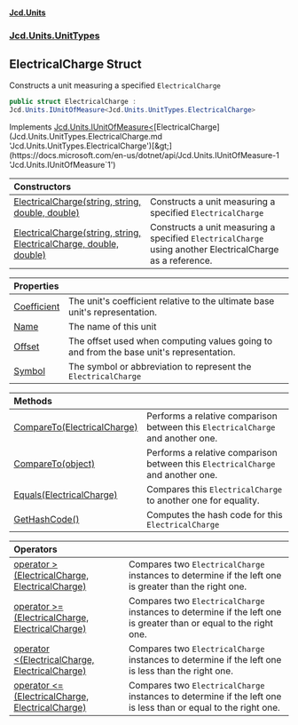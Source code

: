 #### [Jcd.Units](index.md 'index')
### [Jcd.Units.UnitTypes](Jcd.Units.UnitTypes.md 'Jcd.Units.UnitTypes')

## ElectricalCharge Struct

Constructs a unit measuring a specified `ElectricalCharge`

```csharp
public struct ElectricalCharge :
Jcd.Units.IUnitOfMeasure<Jcd.Units.UnitTypes.ElectricalCharge>
```

Implements [Jcd.Units.IUnitOfMeasure&lt;](https://docs.microsoft.com/en-us/dotnet/api/Jcd.Units.IUnitOfMeasure-1 'Jcd.Units.IUnitOfMeasure`1')[ElectricalCharge](Jcd.Units.UnitTypes.ElectricalCharge.md 'Jcd.Units.UnitTypes.ElectricalCharge')[&gt;](https://docs.microsoft.com/en-us/dotnet/api/Jcd.Units.IUnitOfMeasure-1 'Jcd.Units.IUnitOfMeasure`1')

| Constructors | |
| :--- | :--- |
| [ElectricalCharge(string, string, double, double)](Jcd.Units.UnitTypes.ElectricalCharge.ElectricalCharge(string,string,double,double).md 'Jcd.Units.UnitTypes.ElectricalCharge.ElectricalCharge(string, string, double, double)') | Constructs a unit measuring a specified `ElectricalCharge` |
| [ElectricalCharge(string, string, ElectricalCharge, double, double)](Jcd.Units.UnitTypes.ElectricalCharge.ElectricalCharge(string,string,Jcd.Units.UnitTypes.ElectricalCharge,double,double).md 'Jcd.Units.UnitTypes.ElectricalCharge.ElectricalCharge(string, string, Jcd.Units.UnitTypes.ElectricalCharge, double, double)') | Constructs a unit measuring a specified `ElectricalCharge` using another ElectricalCharge as a reference. |

| Properties | |
| :--- | :--- |
| [Coefficient](Jcd.Units.UnitTypes.ElectricalCharge.Coefficient.md 'Jcd.Units.UnitTypes.ElectricalCharge.Coefficient') | The unit's coefficient relative to the ultimate base unit's representation. |
| [Name](Jcd.Units.UnitTypes.ElectricalCharge.Name.md 'Jcd.Units.UnitTypes.ElectricalCharge.Name') | The name of this unit |
| [Offset](Jcd.Units.UnitTypes.ElectricalCharge.Offset.md 'Jcd.Units.UnitTypes.ElectricalCharge.Offset') | The offset used when computing values going to and from the base unit's representation. |
| [Symbol](Jcd.Units.UnitTypes.ElectricalCharge.Symbol.md 'Jcd.Units.UnitTypes.ElectricalCharge.Symbol') | The symbol or abbreviation to represent the `ElectricalCharge` |

| Methods | |
| :--- | :--- |
| [CompareTo(ElectricalCharge)](Jcd.Units.UnitTypes.ElectricalCharge.CompareTo(Jcd.Units.UnitTypes.ElectricalCharge).md 'Jcd.Units.UnitTypes.ElectricalCharge.CompareTo(Jcd.Units.UnitTypes.ElectricalCharge)') | Performs a relative comparison between this `ElectricalCharge` and another one. |
| [CompareTo(object)](Jcd.Units.UnitTypes.ElectricalCharge.CompareTo(object).md 'Jcd.Units.UnitTypes.ElectricalCharge.CompareTo(object)') | Performs a relative comparison between this `ElectricalCharge` and another one. |
| [Equals(ElectricalCharge)](Jcd.Units.UnitTypes.ElectricalCharge.Equals(Jcd.Units.UnitTypes.ElectricalCharge).md 'Jcd.Units.UnitTypes.ElectricalCharge.Equals(Jcd.Units.UnitTypes.ElectricalCharge)') | Compares this `ElectricalCharge` to another one for equality. |
| [GetHashCode()](Jcd.Units.UnitTypes.ElectricalCharge.GetHashCode().md 'Jcd.Units.UnitTypes.ElectricalCharge.GetHashCode()') | Computes the hash code for this `ElectricalCharge` |

| Operators | |
| :--- | :--- |
| [operator &gt;(ElectricalCharge, ElectricalCharge)](Jcd.Units.UnitTypes.ElectricalCharge.op_GreaterThan(Jcd.Units.UnitTypes.ElectricalCharge,Jcd.Units.UnitTypes.ElectricalCharge).md 'Jcd.Units.UnitTypes.ElectricalCharge.op_GreaterThan(Jcd.Units.UnitTypes.ElectricalCharge, Jcd.Units.UnitTypes.ElectricalCharge)') | Compares two `ElectricalCharge` instances to determine if the left one is greater than the right one. |
| [operator &gt;=(ElectricalCharge, ElectricalCharge)](Jcd.Units.UnitTypes.ElectricalCharge.op_GreaterThanOrEqual(Jcd.Units.UnitTypes.ElectricalCharge,Jcd.Units.UnitTypes.ElectricalCharge).md 'Jcd.Units.UnitTypes.ElectricalCharge.op_GreaterThanOrEqual(Jcd.Units.UnitTypes.ElectricalCharge, Jcd.Units.UnitTypes.ElectricalCharge)') | Compares two `ElectricalCharge` instances to determine if the left one is greater than or equal to the right one. |
| [operator &lt;(ElectricalCharge, ElectricalCharge)](Jcd.Units.UnitTypes.ElectricalCharge.op_LessThan(Jcd.Units.UnitTypes.ElectricalCharge,Jcd.Units.UnitTypes.ElectricalCharge).md 'Jcd.Units.UnitTypes.ElectricalCharge.op_LessThan(Jcd.Units.UnitTypes.ElectricalCharge, Jcd.Units.UnitTypes.ElectricalCharge)') | Compares two `ElectricalCharge` instances to determine if the left one is less than the right one. |
| [operator &lt;=(ElectricalCharge, ElectricalCharge)](Jcd.Units.UnitTypes.ElectricalCharge.op_LessThanOrEqual(Jcd.Units.UnitTypes.ElectricalCharge,Jcd.Units.UnitTypes.ElectricalCharge).md 'Jcd.Units.UnitTypes.ElectricalCharge.op_LessThanOrEqual(Jcd.Units.UnitTypes.ElectricalCharge, Jcd.Units.UnitTypes.ElectricalCharge)') | Compares two `ElectricalCharge` instances to determine if the left one is less than or equal to the right one. |
